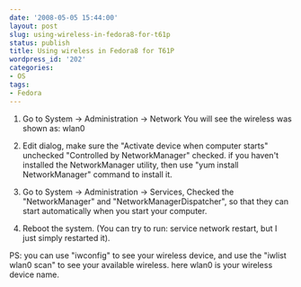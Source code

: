 ```yaml
---
date: '2008-05-05 15:44:00'
layout: post
slug: using-wireless-in-fedora8-for-t61p
status: publish
title: Using wireless in Fedora8 for T61P
wordpress_id: '202'
categories:
- OS
tags:
- Fedora
---
```


1. Go to System -> Administration -> Network
You will see the wireless was shown as: wlan0

2. Edit dialog, make sure the "Activate device when computer starts" unchecked
"Controlled by NetworkManager" checked. if you haven't installed the NetworkManager utility,
then use "yum install NetworkManager" command to install it.

3. Go to System -> Administration -> Services, Checked the "NetworkManager" and "NetworkManagerDispatcher", so that they can start automatically when you start your computer.

4. Reboot the system. (You can try to run: service network restart, but I just simply restarted it).

PS: you can use "iwconfig" to see your wireless device, and use the "iwlist wlan0 scan" to see your available wireless. here wlan0 is your wireless device name.
